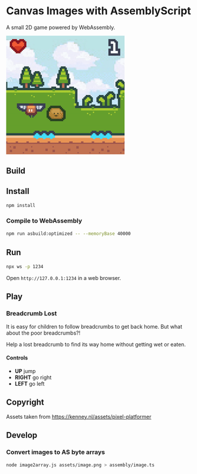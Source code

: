 # Canvas Images with AssemblyScript

A small 2D game powered by WebAssembly.

![Breadcrumb Lost](breadcrumb-lost_preview.gif)

## Build

## Install 

```sh
npm install
```

### Compile to WebAssembly

```sh
npm run asbuild:optimized -- --memoryBase 40000
```

## Run
```sh
npx ws -p 1234
```

Open `http://127.0.0.1:1234` in a web browser.

## Play

### Breadcrumb Lost

It is easy for children to follow breadcrumbs to get back home. But what about the poor breadcrumbs?!

Help a lost breadcrumb to find its way home without getting wet or eaten.

#### Controls

- **UP** jump
- **RIGHT** go right
- **LEFT** go left

## Copyright

Assets taken from https://kenney.nl/assets/pixel-platformer

## Develop

### Convert images to AS byte arrays

```sh
node image2array.js assets/image.png > assembly/image.ts
```